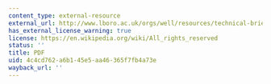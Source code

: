 ```yaml
---
content_type: external-resource
external_url: http://www.lboro.ac.uk/orgs/well/resources/technical-briefs/61-on-plot-sanitation-in-urban-areas.pdf
has_external_license_warning: true
license: https://en.wikipedia.org/wiki/All_rights_reserved
status: ''
title: PDF
uid: 4c4cd762-a6b1-45e5-aa46-365f7fb4a73e
wayback_url: ''
---
```


